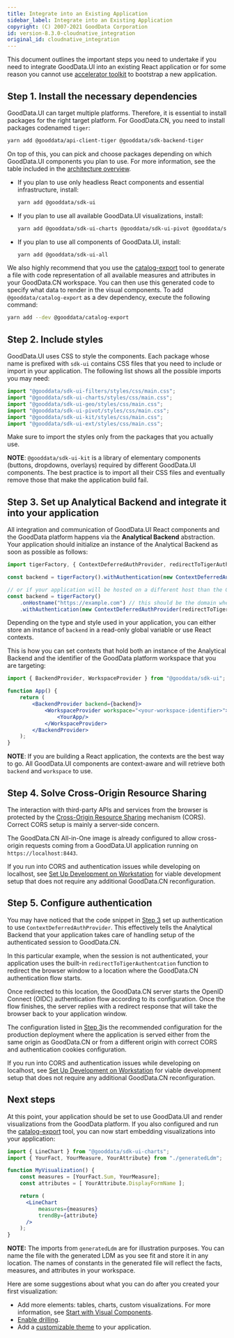 ```yaml
---
title: Integrate into an Existing Application
sidebar_label: Integrate into an Existing Application
copyright: (C) 2007-2021 GoodData Corporation
id: version-8.3.0-cloudnative_integration
original_id: cloudnative_integration
---
```


This document outlines the important steps you need to undertake if you need to integrate GoodData.UI into an existing
React application or for some reason you cannot use [accelerator toolkit](02_start__using_boilerplate.md) to bootstrap a new application.

## Step 1. Install the necessary dependencies

GoodData.UI can target multiple platforms. Therefore, it is essential to install packages for the right target platform. For
GoodData.CN, you need to install packages codenamed `tiger`:

```bash
yarn add @gooddata/api-client-tiger @gooddata/sdk-backend-tiger
```

On top of this, you can pick and choose packages depending on which GoodData.UI components you plan to use. For more information, see the table included in the [architecture overview](01_intro__framework_overview.md).

-  If you plan to use only headless React components and essential infrastructure, install:

   ```bash
   yarn add @gooddata/sdk-ui
   ```

-  If you plan to use all available GoodData.UI visualizations, install:

   ```bash
   yarn add @gooddata/sdk-ui-charts @gooddata/sdk-ui-pivot @gooddata/sdk-ui-geo @gooddata/sdk-ui-ext
   ```

-  If you plan to use all components of GoodData.UI, install:

   ```bash
   yarn add @gooddata/sdk-ui-all
   ```

We also highly recommend that you use the [catalog-export](02_start__catalog_export.md) tool to generate a file with
code representation of all available measures and attributes in your GoodData.CN workspace. You can then use this
generated code to specify what data to render in the visual components. To add `@gooddata/catalog-export` as a dev dependency, execute the following command:

```bash
yarn add --dev @gooddata/catalog-export
```

## Step 2. Include styles

GoodData.UI uses CSS to style the components. Each package whose name is prefixed with `sdk-ui` contains CSS files that you need to include or import in your application. The following list shows all the possible imports you may need:

```jsx
import "@gooddata/sdk-ui-filters/styles/css/main.css";
import "@gooddata/sdk-ui-charts/styles/css/main.css";
import "@gooddata/sdk-ui-geo/styles/css/main.css";
import "@gooddata/sdk-ui-pivot/styles/css/main.css";
import "@gooddata/sdk-ui-kit/styles/css/main.css";
import "@gooddata/sdk-ui-ext/styles/css/main.css";
```

Make sure to import the styles only from the packages that you actually use.

**NOTE**: `@gooddata/sdk-ui-kit` is a library of elementary components (buttons, dropdowns, overlays) required by different GoodData.UI components. The best practice is to import all their CSS files and eventually remove those that make the application build fail.

## Step 3. Set up Analytical Backend and integrate it into your application

All integration and communication of GoodData.UI React components and the GoodData platform happens via the **Analytical Backend** abstraction. Your application should initialize an instance of the Analytical Backend as soon as possible as follows:

```javascript
import tigerFactory, { ContextDeferredAuthProvider, redirectToTigerAuthentication } from "@gooddata/sdk-backend-tiger";

const backend = tigerFactory().withAuthentication(new ContextDeferredAuthProvider(redirectToTigerAuthentication));

// or if your application will be hosted on a different host than the GoodData.CN backend
const backend = tigerFactory()
    .onHostname("https://example.com") // this should be the domain where the GoodData.CN is hosted
    .withAuthentication(new ContextDeferredAuthProvider(redirectToTigerAuthentication));
```

Depending on the type and style used in your application, you can either store an instance of `backend` in a read-only global
variable or use React contexts.

This is how you can set contexts that hold both an instance of the Analytical Backend and the identifier of the GoodData platform workspace that you are targeting:

```jsx
import { BackendProvider, WorkspaceProvider } from "@gooddata/sdk-ui";

function App() {
    return (
        <BackendProvider backend={backend}>
            <WorkspaceProvider workspace="<your-workspace-identifier>">
                <YourApp/>
            </WorkspaceProvider>
        </BackendProvider>
    );
}
```

**NOTE**: If you are building a React application, the contexts are the best way to go. All GoodData.UI components
are context-aware and will retrieve both `backend` and `workspace` to use.

## Step 4. Solve Cross-Origin Resource Sharing

The interaction with third-party APIs and services from the browser is protected by the [Cross-Origin Resource Sharing](https://developer.mozilla.org/en-US/docs/Web/HTTP/CORS) mechanism (CORS). Correct CORS setup is mainly a server-side concern.

The GoodData.CN All-in-One image is already configured to allow cross-origin requests coming from a GoodData.UI
application running on `https://localhost:8443`.

If you run into CORS and authentication issues while developing on localhost, see [Set Up Development on Workstation](06_cloudnative__local_dev.md) for viable development setup that does not require any additional GoodData.CN reconfiguration.

## Step 5. Configure authentication

You may have noticed that the code snippet in [Step 3](#step-3.-set-up-analytical-backend-and-integrate-it-into-your-application) set up authentication to use `ContextDeferredAuthProvider`. This effectively tells the Analytical Backend that your application takes care of handling setup of the authenticated session to GoodData.CN.

In this particular example, when the session is not authenticated, your application uses the built-in `redirectToTigerAuthentcation` function to redirect the browser window to a location where the GoodData.CN authentication flow starts.

Once redirected to this location, the GoodData.CN server starts the OpenID Connect (OIDC) authentication flow according to its
configuration. Once the flow finishes, the server replies with a redirect response that will take the browser back to your application window.

The configuration listed in [Step 3](#step-3.-set-up-analytical-backend-and-integrate-it-into-your-application)is the recommended configuration for the production deployment where the application is served either from the same origin as GoodData.CN or from a different origin with correct CORS and authentication cookies configuration.

If you run into CORS and authentication issues while developing on localhost, see [Set Up Development on Workstation](06_cloudnative__local_dev.md) for viable development setup that does not require any additional GoodData.CN reconfiguration.

## Next steps

At this point, your application should be set to use GoodData.UI and render visualizations from the GoodData platform. If you
also configured and run the [catalog-export](02_start__catalog_export.md) tool, you can now start embedding visualizations
into your application:

```jsx
import { LineChart } from "@gooddata/sdk-ui-charts";
import { YourFact, YourMeasure, YourAttribute} from "./generatedLdm";

function MyVisualization() {
    const measures = [YourFact.Sum, YourMeasure];
    const attributes = [ YourAttribute.DisplayFormName ];

    return (
      <LineChart
          measures={measures}
          trendBy={attribute}
      />
    );
}
```

**NOTE:** The imports from `generatedLdm` are for illustration purposes. You can name the file with the generated LDM as you see fit and store it in any location. The names of constants in the generated file will reflect the facts, measures, and attributes in your workspace.

Here are some suggestions about what you can do after you created your first visualization:

* Add more elements: tables, charts, custom visualizations. For more information, see [Start with Visual Components](10_vis__start_with_visual_components.md).
* [Enable drilling](15_props__drillable_item.md).
* Add a [customizable theme](10_vis__theme_provider.md) to your application.

